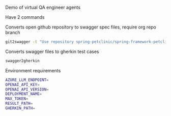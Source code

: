 Demo of virtual QA engineer agents

Have 2 commands

Converts open github repository  to swagger spec files, require org repo branch

```bash
git2swagger -t "Use repository spring-petclinic/spring-framework-petclinic with branch main It is Java Spring application, please create swagger spec. Deployment URL is https://petclinic.example.com"
```

Converts swagger files to gherkin test cases

```bash
swagger2gherkin
```

Environment requirements

```bash
AZURE_LLM_ENDPOINT=
OPENAI_API_KEY=
OPENAI_API_VERSION=
DEPLOYMENT_NAME=
MAX_TOKEN=
RESULT_PATH=
GHERKIN_PATH=
```